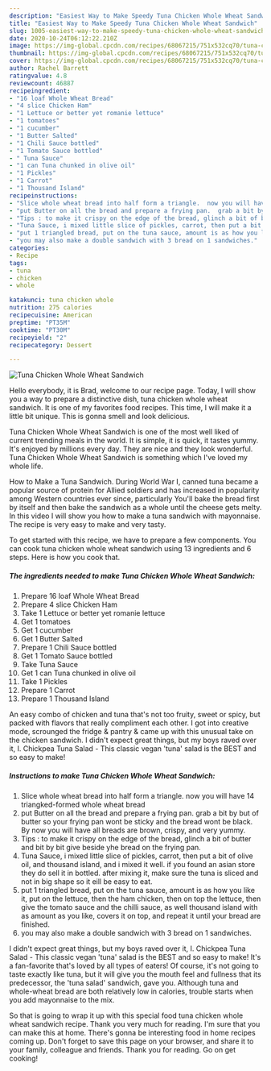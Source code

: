 ```yaml
---
description: "Easiest Way to Make Speedy Tuna Chicken Whole Wheat Sandwich"
title: "Easiest Way to Make Speedy Tuna Chicken Whole Wheat Sandwich"
slug: 1005-easiest-way-to-make-speedy-tuna-chicken-whole-wheat-sandwich
date: 2020-10-24T06:12:22.210Z
image: https://img-global.cpcdn.com/recipes/68067215/751x532cq70/tuna-chicken-whole-wheat-sandwich-recipe-main-photo.jpg
thumbnail: https://img-global.cpcdn.com/recipes/68067215/751x532cq70/tuna-chicken-whole-wheat-sandwich-recipe-main-photo.jpg
cover: https://img-global.cpcdn.com/recipes/68067215/751x532cq70/tuna-chicken-whole-wheat-sandwich-recipe-main-photo.jpg
author: Rachel Barrett
ratingvalue: 4.8
reviewcount: 46887
recipeingredient:
- "16 loaf Whole Wheat Bread"
- "4 slice Chicken Ham"
- "1 Lettuce or better yet romanie lettuce"
- "1 tomatoes"
- "1 cucumber"
- "1 Butter Salted"
- "1 Chili Sauce bottled"
- "1 Tomato Sauce bottled"
- " Tuna Sauce"
- "1 can Tuna chunked in olive oil"
- "1 Pickles"
- "1 Carrot"
- "1 Thousand Island"
recipeinstructions:
- "Slice whole wheat bread into half form a triangle.  now you will have 14 triangked-formed whole wheat bread"
- "put Butter on all the bread and prepare a frying pan.  grab a bit by but of butter so your frying pan wont be sticky and the bread wont be black.  By now you will have all breads are brown, crispy, and very yummy."
- "Tips : to make it crispy on the edge of the bread, glinch a bit of butter and bit by bit give beside yhe bread on the frying pan."
- "Tuna Sauce, i mixed little slice of pickles, carrot, then put a bit of olive oil, and thousand island, and i mixed it well.  if you found an asian store they do sell it in bottled.  after mixing it, make sure the tuna is sliced and not in big shape so it eill be easy to eat."
- "put 1 triangled bread, put on the tuna sauce, amount is as how you like it, put on the lettuce, then the ham chicken, then on top the lettuce, then give the tomato sauce and the chilli sauce, as well thousand island with as amount as you like, covers it on top, and repeat it until your bread are finished."
- "you may also make a double sandwich with 3 bread on 1 sandwiches."
categories:
- Recipe
tags:
- tuna
- chicken
- whole

katakunci: tuna chicken whole 
nutrition: 275 calories
recipecuisine: American
preptime: "PT35M"
cooktime: "PT30M"
recipeyield: "2"
recipecategory: Dessert

---
```



![Tuna Chicken Whole Wheat Sandwich](https://img-global.cpcdn.com/recipes/68067215/751x532cq70/tuna-chicken-whole-wheat-sandwich-recipe-main-photo.jpg)

Hello everybody, it is Brad, welcome to our recipe page. Today, I will show you a way to prepare a distinctive dish, tuna chicken whole wheat sandwich. It is one of my favorites food recipes. This time, I will make it a little bit unique. This is gonna smell and look delicious.

Tuna Chicken Whole Wheat Sandwich is one of the most well liked of current trending meals in the world. It is simple, it is quick, it tastes yummy. It's enjoyed by millions every day. They are nice and they look wonderful. Tuna Chicken Whole Wheat Sandwich is something which I've loved my whole life.

How to Make a Tuna Sandwich. During World War I, canned tuna became a popular source of protein for Allied soldiers and has increased in popularity among Western countries ever since, particularly You&#39;ll bake the bread first by itself and then bake the sandwich as a whole until the cheese gets melty. In this video I will show you how to make a tuna sandwich with mayonnaise. The recipe is very easy to make and very tasty.


To get started with this recipe, we have to prepare a few components. You can cook tuna chicken whole wheat sandwich using 13 ingredients and 6 steps. Here is how you cook that.

<!--inarticleads1-->

##### The ingredients needed to make Tuna Chicken Whole Wheat Sandwich:

1. Prepare 16 loaf Whole Wheat Bread
1. Prepare 4 slice Chicken Ham
1. Take 1 Lettuce or better yet romanie lettuce
1. Get 1 tomatoes
1. Get 1 cucumber
1. Get 1 Butter Salted
1. Prepare 1 Chili Sauce bottled
1. Get 1 Tomato Sauce bottled
1. Take  Tuna Sauce
1. Get 1 can Tuna chunked in olive oil
1. Take 1 Pickles
1. Prepare 1 Carrot
1. Prepare 1 Thousand Island


An easy combo of chicken and tuna that&#39;s not too fruity, sweet or spicy, but packed with flavors that really compliment each other. I got into creative mode, scrounged the fridge &amp; pantry &amp; came up with this unusual take on the chicken sandwich. I didn&#39;t expect great things, but my boys raved over it, I. Chickpea Tuna Salad - This classic vegan &#39;tuna&#39; salad is the BEST and so easy to make! 

<!--inarticleads2-->

##### Instructions to make Tuna Chicken Whole Wheat Sandwich:

1. Slice whole wheat bread into half form a triangle.  now you will have 14 triangked-formed whole wheat bread
1. put Butter on all the bread and prepare a frying pan.  grab a bit by but of butter so your frying pan wont be sticky and the bread wont be black.  By now you will have all breads are brown, crispy, and very yummy.
1. Tips : to make it crispy on the edge of the bread, glinch a bit of butter and bit by bit give beside yhe bread on the frying pan.
1. Tuna Sauce, i mixed little slice of pickles, carrot, then put a bit of olive oil, and thousand island, and i mixed it well.  if you found an asian store they do sell it in bottled.  after mixing it, make sure the tuna is sliced and not in big shape so it eill be easy to eat.
1. put 1 triangled bread, put on the tuna sauce, amount is as how you like it, put on the lettuce, then the ham chicken, then on top the lettuce, then give the tomato sauce and the chilli sauce, as well thousand island with as amount as you like, covers it on top, and repeat it until your bread are finished.
1. you may also make a double sandwich with 3 bread on 1 sandwiches.


I didn&#39;t expect great things, but my boys raved over it, I. Chickpea Tuna Salad - This classic vegan &#39;tuna&#39; salad is the BEST and so easy to make! It&#39;s a fan-favorite that&#39;s loved by all types of eaters! Of course, it&#39;s not going to taste exactly like tuna, but it will give you the mouth feel and fullness that its predecessor, the &#39;tuna salad&#39; sandwich, gave you. Although tuna and whole-wheat bread are both relatively low in calories, trouble starts when you add mayonnaise to the mix. 

So that is going to wrap it up with this special food tuna chicken whole wheat sandwich recipe. Thank you very much for reading. I'm sure that you can make this at home. There's gonna be interesting food in home recipes coming up. Don't forget to save this page on your browser, and share it to your family, colleague and friends. Thank you for reading. Go on get cooking!
